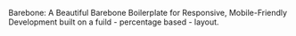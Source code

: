 Barebone: A Beautiful Barebone Boilerplate for Responsive, Mobile-Friendly Development built on a fuild - percentage based - layout. 
